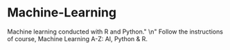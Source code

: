 # Machine-Learning
Machine learning conducted with R and Python." \n"
Follow the instructions of course, Machine Learning A-Z: AI, Python & R.
